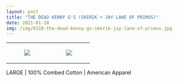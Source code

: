```yaml
---
layout: post
title: "THE DEAD KENNY G'S (SKERIK + JAY LANE OF PRIMUS)"
date: 2021-01-28
img: /img/0318-the-dead-kenny-gs-skerik-jay-lane-of-primus.jpg
---
```




<table style="width:100%;"><tr><td style="vertical-align:top;">
      <figure class="tmblr-full" data-orig-height="2048" data-orig-width="1365" data-orig-src="https://concertshirts.netlify.app/shirts/0318/0318-01.jpg"><img src="https://64.media.tumblr.com/89afe4e474559da5cb511b9aa5425599/28d418a6c0640731-4c/s540x810/21040c3d51a8e1f29e74f4b08773194bfad8a6b9.jpg" data-orig-height="2048" data-orig-width="1365" data-orig-src="https://concertshirts.netlify.app/shirts/0318/0318-01.jpg"/></figure></td>
    <td style="vertical-align:top;">
      <figure class="tmblr-full" data-orig-height="2048" data-orig-width="1365" data-orig-src="https://concertshirts.netlify.app/shirts/0318/0318-02.jpg"><img src="https://64.media.tumblr.com/6cd1e1ff07840ee9cf30841706d2c577/28d418a6c0640731-4e/s540x810/506f3e00f17110f0c72767c57c169b7c5d2a7517.jpg" data-orig-height="2048" data-orig-width="1365" data-orig-src="https://concertshirts.netlify.app/shirts/0318/0318-02.jpg"/></figure></td>
  </tr></table><p>
  LARGE | 100% Combed Cotton | American Apparel
</p>
